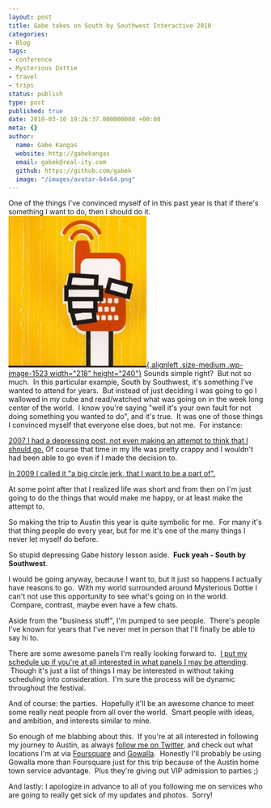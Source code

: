 ```yaml
---
layout: post
title: Gabe takes on South by Southwest Interactive 2010
categories:
- Blog
tags:
- conference
- Mysterious Dottie
- travel
- trips
status: publish
type: post
published: true
date: 2010-03-10 19:26:37.000000000 +00:00
meta: {}
author:
  name: Gabe Kangas
  website: http://gabekangas
  email: gabek@real-ity.com
  github: https://github.com/gabek
  image: "/images/avatar-64x64.png"
---
```

One of the things I\'ve convinced myself of in this past year is that if there\'s something I want to do, then I should do it.[![](/squarespace_images/static_50ce21f9e4b0a7200de38642_50d2a1a4e4b0fd42afd19a23_50d2a206e4b0fd42afd1a033_1355981318846__ "sxsw-logo"){.alignleft .size-medium .wp-image-1523 width="218" height="240"}](http://static.squarespace.com/static/50ce21f9e4b0a7200de38642/50d2a1a4e4b0fd42afd19a23/50d2a206e4b0fd42afd1a02f/1355981318834/?format=original) Sounds simple right?  But not so much.  In this particular example, South by Southwest, it\'s something I\'ve wanted to attend for years.   But instead of just deciding I was going to go I wallowed in my cube and read/watched what was going on in the week long center of
the world.   I know you\'re saying \"well it\'s your own fault for not doing something you wanted to do\", and it\'s true.  It was one of those things I convinced myself that everyone else does, but not me.  For instance:

[2007 I had a depressing post, not even making an attempt to think that I should go.](/gabes-digital-life-1/2007/03/man-its-sxsw-time-already-how-time-flies-ill-sure-be-busy) Of course that time in my life was pretty crappy and I wouldn\'t had been able to go even if I made the decision to.

[In 2009 I called it \"a big circle jerk, that I want to be a part of\".](/gabes-digital-life-1/2009/03/alright-ill-blog-leave-me-alone-about-it)

At some point after that I realized life was short and from then on I\'m just going to do the things that would make me happy, or at least make the attempt to.

So making the trip to Austin this year is quite symbolic for me.  For many it\'s that thing people do every year, but for me it\'s one of the many things I never let myself do before.

So stupid depressing Gabe history lesson aside.  **Fuck yeah - South by Southwest**.

I would be going anyway, because I want to, but it just so happens I actually have reasons to go.  With my world surrounded around Mysterious Dottie I can\'t not use this opportunity to see what\'s going on in the world.  Compare, contrast, maybe even have a few chats.

Aside from the \"business stuff\", I\'m pumped to see people.  There\'s people I\'ve known for years that I\'ve never met in person that I\'ll finally be able to say hi to.

There are some awesome panels I\'m really looking forward to.  [I put my schedule up if you\'re at all interested in what panels I may be attending](http://my.sxsw.com/user/schedule/gkangas).  Though it\'s just a list of things I may be interested in without taking scheduling into consideration.  I\'m sure the process will be dynamic throughout the festival.

And of course: the parties.  Hopefully it\'ll be an awesome chance to meet some really neat people from all over the world.  Smart people with ideas, and ambition, and interests similar to mine.

So enough of me blabbing about this.  If you\'re at all interested in following my journey to Austin, as always [follow me on Twitter](http://twitter.com/gabek), and check out what locations I\'m at via [Foursquare](http://foursquare.com/user/gabek) and [Gowalla](http://gowalla.com/users/gabek).  Honestly I\'ll probably be using Gowalla more than Foursquare just for this trip because of the Austin home town service advantage.  Plus they\'re giving out VIP admission to parties ;)

And lastly: I apologize in advance to all of you following me on services who are going to really get sick of my updates and photos.   Sorry!
